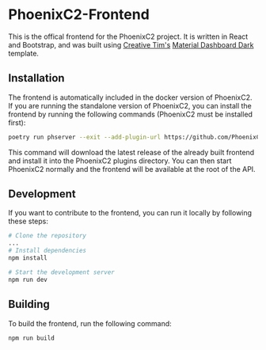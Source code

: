 # PhoenixC2-Frontend

This is the offical frontend for the PhoenixC2 project. It is written in React and Bootstrap, and was built using [Creative Tim's](https://www.creative-tim.com/) [Material Dashboard Dark](https://www.creative-tim.com/product/material-dashboard-dark) template.

## Installation
The frontend is automatically included in the docker version of PhoenixC2. If you are running the standalone version of PhoenixC2, you can install the frontend by running the following commands (PhoenixC2 must be installed first):

```bash
poetry run phserver --exit --add-plugin-url https://github.com/PhoenixC2/Frontend/releases/latest/download/phoenixc2-dist.zip
```
This command will download the latest release of the already built frontend and install it into the PhoenixC2 plugins directory. You can then start PhoenixC2 normally and the frontend will be available at the root of the API.

## Development
If you want to contribute to the frontend, you can run it locally by following these steps:

```bash
# Clone the repository
...
# Install dependencies
npm install

# Start the development server
npm run dev
```

## Building
To build the frontend, run the following command:

```bash
npm run build
```

